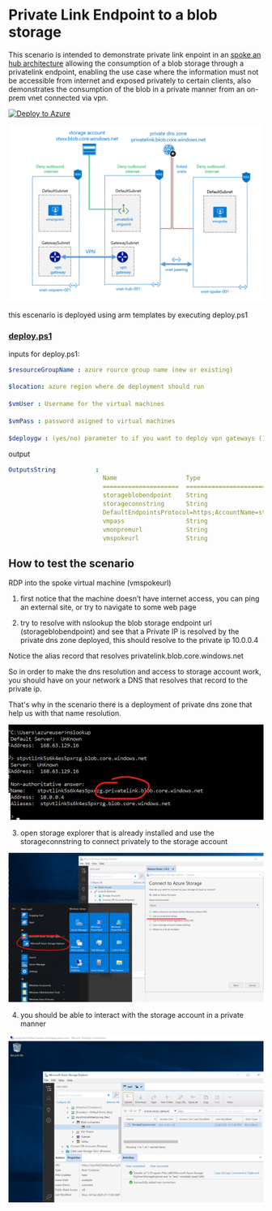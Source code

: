 # Private Link Endpoint to a blob storage
This scenario is intended to demonstrate private link enpoint in an 
 [spoke an hub architecture](ttps://docs.microsoft.com/en-us/azure/architecture/reference-architectures/hybrid-networking/hub-spoke) allowing the consumption of a blob storage through a privatelink endpoint, enabling the use case where the information must not be accessible from internet and exposed privately to certain clients, also demonstrates the consumption of the blob in a private manner from an on-prem vnet connected via vpn.

[![Deploy to Azure](https://aka.ms/deploytoazurebutton)](https://portal.azure.com/#create/Microsoft.Template/uri/https%3A%2F%2Fraw.githubusercontent.com%2Fmblanco77%2Fprivatelink%2Fmaster%2Fendpointblob%2Fazuredeploy.json)


![](images/privatelinkenpointblob.png)

this escenario is deployed using arm templates by executing deploy.ps1
### [deploy.ps1](deploy.ps1)
inputs for deploy.ps1:
```yaml
$resourceGroupName : azure rource group name (new or existing) 

$location: azure region where de deployment should run 

$vmUser : Username for the virtual machines

$vmPass : password asigned to virtual machines

$deploygw : (yes/no) parameter to if you want to deploy vpn gateways (15-20 minutes to deploy)
```

output
```yaml
OutputsString           : 
                          Name                   Type                       Value
                          =====================  =========================  ==========
                          storageblobendpoint    String                     stpvtlinkxxxxxx.blob.core.windows.net
                          storageconnstring      String
                          DefaultEndpointsProtocol=https;AccountName=stpvtlinkxxxxx;AccountKey=xxxxxxxxxxxxxxxxxxxxxxxxxxxxxxxxxxxx
                          vmpass                 String                     P1xxxxxxxxxxx
                          vmonpremurl            String                     vmonpremxxxxx.eastus.cloudapp.azure.com
                          vmspokeurl             String                     vmspokexxxxx.eastus.cloudapp.azure.com
```                          

## How to test the scenario
RDP into the spoke virtual machine (vmspokeurl)

1. first notice that the machine doesn’t have internet access, you can ping an external site, or try to navigate to some web page 

2. try to resolve with nslookup the blob storage endpoint url (storageblobendpoint) and see that a Private IP is resolved by the private dns zone deployed, this should resolve to the private ip 10.0.0.4

Notice the alias record that resolves privatelink.blob.core.windows.net 

So in order to make the dns resolution and access to storage account work, you should have on your network a DNS that resolves that record to the private ip. 

That's why in the scenario there is a deployment of private dns zone that help us with that name resolution.



![](images/dnsresolve.png)

3. open storage explorer that is already installed and use the storageconnstring to connect privately to the storage account

![](images/connectstorageexplorer.png)

4. you should be able to interact with the storage account in a private manner

![](images/uploadstorage.png)

